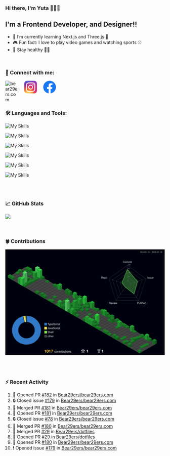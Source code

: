 ### Hi there, I'm Yuta 🤟🏻🐻

## I'm a Frontend Developer, and Designer!!

- 🌱 I’m currently learning Next.js and Three.js 🤣
- 🎮 Fun fact: I love to play video games and watching sports ⚾️
- 🏃 Stay healthy 🏋🏻

<br />

### :wave: Connect with me:

[<img align="left" alt="bear29ers.com" width="40px" src="https://user-images.githubusercontent.com/39920490/156489586-f125813b-e344-46d6-9306-f5786684b976.jpg" style="margin-right: 20px;" />](https://bear29ers.com)
[<img align="left" alt="Yuta Okuma | Instagram" width="40px" src="https://github.com/github/explore/blob/main/topics/instagram/instagram.png?raw=true" style="margin-right: 20px;" />](https://www.instagram.com/bear29ers/)
[<img align="left" alt="Yuta Okuma | Facebook" width="40px" src="https://github.com/github/explore/blob/main/topics/facebook/facebook.png?raw=true" style="margin-right: 20px;" />](https://www.facebook.com/bear29ers/)

<!-- [<img align="left" alt="Yuta Okuma | Wantedly" width="40px" src="https://user-images.githubusercontent.com/39920490/156489528-fdc520d6-10f1-43b6-8bf8-fadf8dcf1a90.jpg" style="margin-right: 20px;" />](https://www.wantedly.com/id/yuta_okuma_b) -->

<br />
<br />
<br />
<br />

### :hammer_and_wrench: Languages and Tools:

![My Skills](https://skillicons.dev/icons?i=html,css,sass,bootstrap,tailwind,js,ts,jquery,threejs,react)

![My Skills](https://skillicons.dev/icons?i=styledcomponents,emotion,materialui,nextjs,vercel,vue,nuxt,pinia,nodejs,express)

![My Skills](https://skillicons.dev/icons?i=webpack,vite,jest,vitest,babel,regex,npm,pnpm,php,laravel)

![My Skills](https://skillicons.dev/icons?i=mysql,sqlite,docker,git,github,githubactions,aws,firebase,vim,neovim)

![My Skills](https://skillicons.dev/icons?i=linux,bash,lua,markdown,svg,webstorm,vscode,atom,figma,xd)

![My Skills](https://skillicons.dev/icons?i=ps,ai,pr,ae,postman,sentry,codepen,stackoverflow,discord,apple)

<br />
<br />

### :chart_with_upwards_trend: GitHub Stats

<div style="display: flex;">
    <a href="https://github.com/Bear29ers">
        <img height="220px;" src="https://github-readme-stats-bear29ers.vercel.app/api?username=Bear29ers&show_icons=true&theme=bear">
    </a>
</div>

<br />
<br />

### :four_leaf_clover: Contributions

![](./profile-3d-contrib/profile-night-green.svg)

<br />
<br />

### :zap: Recent Activity

<!--START_SECTION:activity-->

1. 💪 Opened PR [#182](https://github.com/Bear29ers/bear29ers.com/pull/182) in [Bear29ers/bear29ers.com](https://github.com/Bear29ers/bear29ers.com)
2. 🔒 Closed issue [#179](https://github.com/Bear29ers/bear29ers.com/issues/179) in [Bear29ers/bear29ers.com](https://github.com/Bear29ers/bear29ers.com)
3. 🎉 Merged PR [#181](https://github.com/Bear29ers/bear29ers.com/pull/181) in [Bear29ers/bear29ers.com](https://github.com/Bear29ers/bear29ers.com)
4. 💪 Opened PR [#181](https://github.com/Bear29ers/bear29ers.com/pull/181) in [Bear29ers/bear29ers.com](https://github.com/Bear29ers/bear29ers.com)
5. 🔒 Closed issue [#78](https://github.com/Bear29ers/bear29ers.com/issues/78) in [Bear29ers/bear29ers.com](https://github.com/Bear29ers/bear29ers.com)
6. 🎉 Merged PR [#180](https://github.com/Bear29ers/bear29ers.com/pull/180) in [Bear29ers/bear29ers.com](https://github.com/Bear29ers/bear29ers.com)
7. 🎉 Merged PR [#29](https://github.com/Bear29ers/dotfiles/pull/29) in [Bear29ers/dotfiles](https://github.com/Bear29ers/dotfiles)
8. 💪 Opened PR [#29](https://github.com/Bear29ers/dotfiles/pull/29) in [Bear29ers/dotfiles](https://github.com/Bear29ers/dotfiles)
9. 💪 Opened PR [#180](https://github.com/Bear29ers/bear29ers.com/pull/180) in [Bear29ers/bear29ers.com](https://github.com/Bear29ers/bear29ers.com)
10. ❗ Opened issue [#179](https://github.com/Bear29ers/bear29ers.com/issues/179) in [Bear29ers/bear29ers.com](https://github.com/Bear29ers/bear29ers.com)

<!--END_SECTION:activity-->
